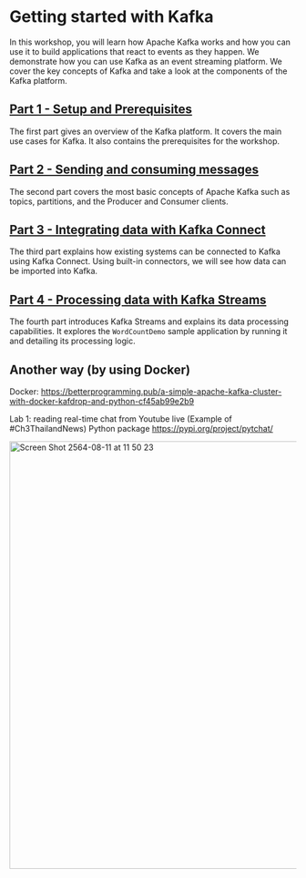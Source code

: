 # Getting started with Kafka

In this workshop, you will learn how Apache Kafka works and how you can use it to build applications that react to events as they happen. We demonstrate how you can use Kafka as an event streaming platform. We cover the key concepts of Kafka and take a look at the components of the Kafka platform.

## [Part 1 - Setup and Prerequisites](./part1/README.md)

The first part gives an overview of the Kafka platform. It covers the main use cases for Kafka. It also contains the prerequisites for the workshop.

## [Part 2 - Sending and consuming messages](./part2/README.md)

The second part covers the most basic concepts of Apache Kafka such as topics, partitions, and the Producer and Consumer clients.

## [Part 3 - Integrating data with Kafka Connect](./part3/README.md)

The third part explains how existing systems can be connected to Kafka using Kafka Connect. Using built-in connectors, we will see how data can be imported into Kafka.

## [Part 4 - Processing data with Kafka Streams](./part4/README.md)

The fourth part introduces Kafka Streams and explains its data processing capabilities. It explores the `WordCountDemo` sample application by running it and detailing its processing logic.




## Another way (by using Docker)

Docker: https://betterprogramming.pub/a-simple-apache-kafka-cluster-with-docker-kafdrop-and-python-cf45ab99e2b9

Lab 1: reading real-time chat from Youtube live (Example of #Ch3ThailandNews)
Python package https://pypi.org/project/pytchat/

<img width="751" alt="Screen Shot 2564-08-11 at 11 50 23" src="https://user-images.githubusercontent.com/69342162/128971375-c60b39a2-0887-40ed-ae19-674cab440160.png">


